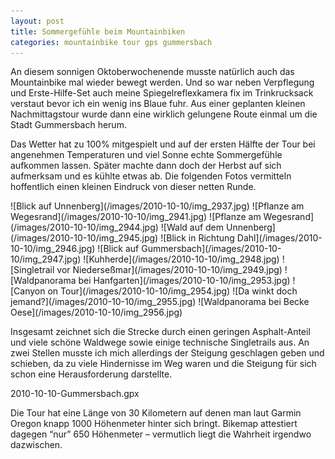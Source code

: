 ```yaml
---
layout: post
title: Sommergefühle beim Mountainbiken
categories: mountainbike tour gps gummersbach
---
```


An diesem sonnigen Oktoberwochenende musste natürlich auch das Mountainbike mal wieder bewegt werden. Und so war neben Verpflegung und Erste-Hilfe-Set auch meine Spiegelreflexkamera fix im Trinkrucksack verstaut bevor ich ein wenig ins Blaue fuhr. Aus einer geplanten kleinen Nachmittagstour wurde dann eine wirklich gelungene Route einmal um die Stadt Gummersbach herum.

Das Wetter hat zu 100% mitgespielt und auf der ersten Hälfte der Tour bei angenehmen Temperaturen und viel Sonne echte Sommergefühle aufkommen lassen. Später machte dann doch der Herbst auf sich aufmerksam und es kühlte etwas ab. Die folgenden Fotos vermitteln hoffentlich einen kleinen Eindruck von dieser netten Runde.

<div class="gallery" markdown="1">
![Blick auf Unnenberg](/images/2010-10-10/img_2937.jpg)
![Pflanze am Wegesrand](/images/2010-10-10/img_2941.jpg)
![Pflanze am Wegesrand](/images/2010-10-10/img_2944.jpg)
![Wald auf dem Unnenberg](/images/2010-10-10/img_2945.jpg)
![Blick in Richtung Dahl](/images/2010-10-10/img_2946.jpg)
![Blick auf Gummersbach](/images/2010-10-10/img_2947.jpg)
![Kuhherde](/images/2010-10-10/img_2948.jpg)
![Singletrail vor Niederseßmar](/images/2010-10-10/img_2949.jpg)
![Waldpanorama bei Hanfgarten](/images/2010-10-10/img_2953.jpg)
![Canyon on Tour](/images/2010-10-10/img_2954.jpg)
![Da winkt doch jemand?](/images/2010-10-10/img_2955.jpg)
![Waldpanorama bei Becke Oese](/images/2010-10-10/img_2956.jpg)
</div>

Insgesamt zeichnet sich die Strecke durch einen geringen Asphalt-Anteil und viele schöne Waldwege sowie einige technische Singletrails aus. An zwei Stellen musste ich mich allerdings der Steigung geschlagen geben und schieben, da zu viele Hindernisse im Weg waren und die Steigung für sich schon eine Herausforderung darstellte.

<div class="gpxmap">2010-10-10-Gummersbach.gpx</div>

Die Tour hat eine Länge von 30 Kilometern auf denen man laut Garmin Oregon knapp 1000 Höhenmeter hinter sich bringt. Bikemap attestiert dagegen “nur” 650 Höhenmeter – vermutlich liegt die Wahrheit irgendwo dazwischen.
